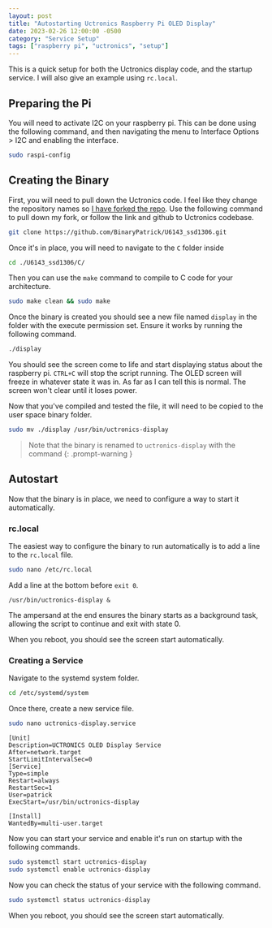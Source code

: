```yaml
---
layout: post
title: "Autostarting Uctronics Raspberry Pi OLED Display"
date: 2023-02-26 12:00:00 -0500
category: "Service Setup"
tags: ["raspberry pi", "uctronics", "setup"]
---
```


This is a quick setup for both the Uctronics display code, and the startup service. I will also give an example using `rc.local`.

<!--more-->

## Preparing the Pi

You will need to activate I2C on your raspberry pi. This can be done using the following command, and then navigating the menu to Interface Options > I2C and enabling the interface.

```bash
sudo raspi-config
```

## Creating the Binary

First, you will need to pull down the Uctronics code. I feel like they change the repository names so [I have forked the repo](https://github.com/BinaryPatrick/U6143_ssd1306). Use the following command to pull down my fork, or follow the link and github to Uctronics codebase.

```bash
git clone https://github.com/BinaryPatrick/U6143_ssd1306.git
```

Once it's in place, you will need to navigate to the `C` folder inside

```bash
cd ./U6143_ssd1306/C/
```

Then you can use the `make` command to compile to C code for your architecture.

```bash
sudo make clean && sudo make
```

Once the binary is created you should see a new file named `display` in the folder with the execute permission set. Ensure it works by running the following command.

```bash
./display
```

You should see the screen come to life and start displaying status about the raspberry pi. `CTRL+C` will stop the script running. The OLED screen will freeze in whatever state it was in. As far as I can tell this is normal. The screen won't clear until it loses power.

Now that you've compiled and tested the file, it will need to be copied to the user space binary folder.

```bash
sudo mv ./display /usr/bin/uctronics-display
```

> Note that the binary is renamed to `uctronics-display` with the command
{: .prompt-warning }

## Autostart

Now that the binary is in place, we need to configure a way to start it automatically.

### rc.local

The easiest way to configure the binary to run automatically is to add a line to the `rc.local` file.

```bash
sudo nano /etc/rc.local
```

Add a line at the bottom before `exit 0`.

```text
/usr/bin/uctronics-display &
```

The ampersand at the end ensures the binary starts as a background task, allowing the script to continue and exit with state 0.

When you reboot, you should see the screen start automatically.

### Creating a Service

Navigate to the systemd system folder.

```bash
cd /etc/systemd/system
```

Once there, create a new service file.

```bash
sudo nano uctronics-display.service
```

```text
[Unit]
Description=UCTRONICS OLED Display Service
After=network.target
StartLimitIntervalSec=0
[Service]
Type=simple
Restart=always
RestartSec=1
User=patrick
ExecStart=/usr/bin/uctronics-display

[Install]
WantedBy=multi-user.target
```

Now you can start your service and enable it's run on startup with the following commands.

```bash
sudo systemctl start uctronics-display
sudo systemctl enable uctronics-display
```

Now you can check the status of your service with the following command.

```bash
sudo systemctl status uctronics-display
```

When you reboot, you should see the screen start automatically.
